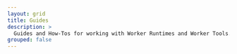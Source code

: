 ```yaml
---
layout: grid
title: Guides
description: >
  Guides and How-Tos for working with Worker Runtimes and Worker Tools.
grouped: false
---
```

